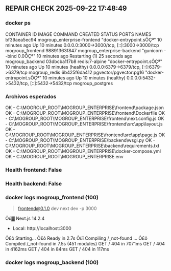 ## REPAIR CHECK 2025-09-22 17:48:49
### docker ps
CONTAINER ID   IMAGE                         COMMAND                  CREATED          STATUS                          PORTS                                         NAMES
bf39aea5ec94   mogroup_enterprise-frontend   "docker-entrypoint.sÔÇª"   10 minutes ago   Up 10 minutes                   0.0.0.0:3000->3000/tcp, [::]:3000->3000/tcp   mogroup_frontend
98891363f847   mogroup_enterprise-backend    "gunicorn --bind 0.0ÔÇª"   10 minutes ago   Restarting (1) 25 seconds ago                                                 mogroup_backend
03dbcba117b8   redis:7-alpine                "docker-entrypoint.sÔÇª"   10 minutes ago   Up 10 minutes (healthy)         0.0.0.0:6379->6379/tcp, [::]:6379->6379/tcp   mogroup_redis
6b425f6da412   pgvector/pgvector:pg16        "docker-entrypoint.sÔÇª"   10 minutes ago   Up 10 minutes (healthy)         0.0.0.0:5432->5432/tcp, [::]:5432->5432/tcp   mogroup_postgres

### Archivos esperados
OK  - C:\MOGROUP_ROOT\MOGROUP_ENTERPRISE\frontend\package.json
OK  - C:\MOGROUP_ROOT\MOGROUP_ENTERPRISE\frontend\Dockerfile
OK  - C:\MOGROUP_ROOT\MOGROUP_ENTERPRISE\frontend\next.config.js
OK  - C:\MOGROUP_ROOT\MOGROUP_ENTERPRISE\frontend\src\app\layout.js
OK  - C:\MOGROUP_ROOT\MOGROUP_ENTERPRISE\frontend\src\app\page.js
OK  - C:\MOGROUP_ROOT\MOGROUP_ENTERPRISE\backend\wsgi.py
OK  - C:\MOGROUP_ROOT\MOGROUP_ENTERPRISE\backend\requirements.txt
OK  - C:\MOGROUP_ROOT\MOGROUP_ENTERPRISE\docker-compose.yml
OK  - C:\MOGROUP_ROOT\MOGROUP_ENTERPRISE\.env
### Health frontend: False
### Health backend:  False
### docker logs mogroup_frontend (100)

> frontend@0.1.0 dev
> next dev -p 3000

  Ôû▓ Next.js 14.2.4
  - Local:        http://localhost:3000

 Ô£ô Starting...
 Ô£ô Ready in 2.7s
 Ôùï Compiling /_not-found ...
 Ô£ô Compiled /_not-found in 7.5s (451 modules)
 GET / 404 in 7071ms
 GET / 404 in 4162ms
 GET / 404 in 84ms
 GET / 404 in 117ms

### docker logs mogroup_backend (100)

